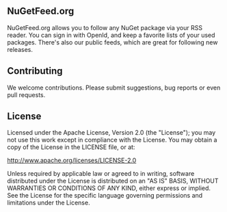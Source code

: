 NuGetFeed.org
-------------
NuGetFeed.org allows you to follow any NuGet package via your RSS reader. You can sign in with OpenId, and keep a favorite lists of your used packages. There's also our public feeds, which are great for following new releases.

Contributing
------------
We welcome contributions. Please submit suggestions, bug reports or even pull requests.

License
-------
Licensed under the Apache License, Version 2.0 (the "License"); you may not use this work except in compliance with the License. You may obtain a copy of the License in the LICENSE file, or at:

http://www.apache.org/licenses/LICENSE-2.0

Unless required by applicable law or agreed to in writing, software distributed under the License is distributed on an "AS IS" BASIS, WITHOUT WARRANTIES OR CONDITIONS OF ANY KIND, either express or implied. See the License for the specific language governing permissions and limitations under the License.
